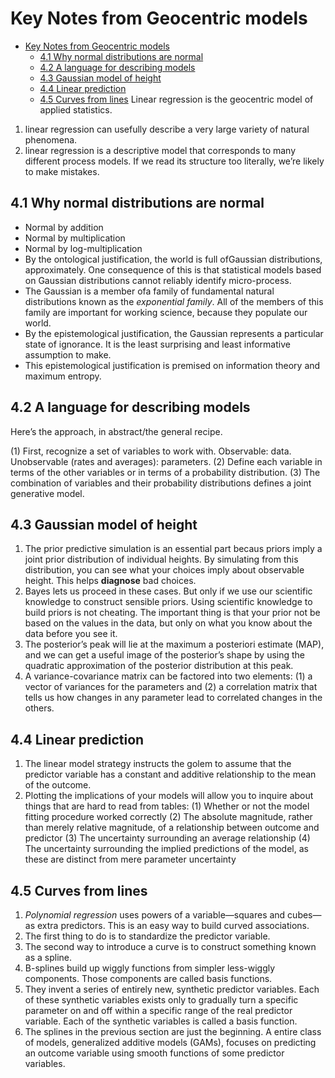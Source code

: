 # Key Notes from Geocentric models

- [Key Notes from Geocentric models](#key-notes-from-geocentric-models)
  - [4.1 Why normal distributions are normal](#41-why-normal-distributions-are-normal)
  - [4.2 A language for describing models](#42-a-language-for-describing-models)
  - [4.3 Gaussian model of height](#43-gaussian-model-of-height)
  - [4.4 Linear prediction](#44-linear-prediction)
  - [4.5 Curves from lines](#45-curves-from-lines)
Linear regression is the geocentric model of applied statistics.

1. linear regression can usefully describe a very large variety of natural phenomena.
2. linear regression is a descriptive model that corresponds to many different process models. If we read its structure too literally, we’re likely to make mistakes.

## 4.1 Why normal distributions are normal

* Normal by addition
* Normal by multiplication
* Normal by log-multiplication
* By the ontological justification, the world is full ofGaussian distributions, approximately. One consequence of this is that statistical models based on Gaussian distributions cannot reliably identify micro-process. 
* The Gaussian is a member ofa family of fundamental natural distributions known as the *exponential family*. All of the members of this family are important for working science, because they populate our world.
* By the epistemological justification, the Gaussian represents a particular state of ignorance. It is the least surprising and least informative assumption to make. 
* This epistemological justification is premised on information theory and maximum entropy.

## 4.2 A language for describing models

Here’s the approach, in abstract/the general recipe.

(1) First, recognize a set of variables to work with. Observable: data. Unobservable (rates and averages): parameters.
(2) Define each variable in terms of the other variables or in terms of a probability distribution.
(3) The combination of variables and their probability distributions defines a joint generative model.

## 4.3 Gaussian model of height

1. The prior predictive simulation is an essential part becaus priors imply a joint prior distribution of individual heights. By simulating from this distribution, you can see what your choices imply about observable height. This helps **diagnose** bad choices. 
2. Bayes lets us proceed in these cases. But only if we use our scientific knowledge to construct sensible priors. Using scientific knowledge to build priors is not cheating. The important thing is that your prior not be based on the values in the data, but only on what you know about the data before you see it. 
3. The posterior’s peak will lie at the maximum a posteriori estimate (MAP), and we can get a useful image of the posterior’s shape by using
the quadratic approximation of the posterior distribution at this peak.
4. A variance-covariance matrix can be factored into two elements: (1) a vector of variances for the parameters and (2) a correlation matrix that tells us how changes in any parameter lead to correlated changes in the others. 

## 4.4 Linear prediction

1. The linear model strategy instructs the golem to assume that the predictor variable has a constant and additive relationship to the mean of the outcome. 
2. Plotting the implications of your models will allow you to inquire about things that are hard to read from tables:
(1) Whether or not the model fitting procedure worked correctly 
(2) The absolute magnitude, rather than merely relative magnitude, of a relationship between outcome and predictor
(3) The uncertainty surrounding an average relationship 
(4) The uncertainty surrounding the implied predictions of the model, as these are distinct from mere parameter uncertainty

## 4.5 Curves from lines

1. *Polynomial regression* uses powers of a variable—squares and cubes—as extra predictors. This is an easy way to build curved associations.
2. The first thing to do is to standardize the predictor variable.
3. The second way to introduce a curve is to construct something known as a spline.
4. B-splines build up wiggly functions from simpler less-wiggly components. Those components are called basis functions. 
5. They invent a series of entirely new, synthetic predictor variables. Each of these synthetic variables exists only to gradually turn a specific parameter on and off within a specific range of the real predictor variable. Each of the synthetic variables is called a basis function.
6. The splines in the previous section are just the beginning. A entire class of models, generalized additive models (GAMs), focuses on predicting an outcome variable using smooth functions of some predictor variables.


